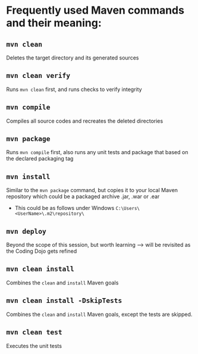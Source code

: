 # Frequently used Maven commands and their meaning:
## `mvn clean` 
   Deletes the target directory and its generated sources
   
## `mvn clean verify`
Runs `mvn clean` first, and runs checks to verify integrity

## `mvn compile`
Compiles all source codes and recreates the deleted directories

## `mvn package`
Runs `mvn compile` first, also runs any unit tests and package that based on the declared packaging tag

## `mvn install`       
Similar to the `mvn package` command, but copies it to your local Maven repository 
which could be a packaged archive  .jar, .war or .ear
- This could be as follows under Windows `C:\Users\<UserName>\.m2\repository\`
## `mvn deploy`
Beyond the scope of this session, but worth learning --> will be revisited as the Coding Dojo gets refined

## `mvn clean install`               
Combines the `clean` and `install` Maven goals
## `mvn clean install -DskipTests`
Combines the `clean` and `install` Maven goals, except the tests are skipped.
## `mvn clean test`
Executes the unit tests